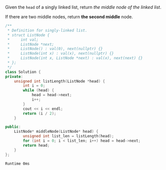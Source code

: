 Given the `head` of a singly linked list, return _the middle node of the linked list_.

If there are two middle nodes, return **the second middle** node.

```cpp
/**
 * Definition for singly-linked list.
 * struct ListNode {
 *     int val;
 *     ListNode *next;
 *     ListNode() : val(0), next(nullptr) {}
 *     ListNode(int x) : val(x), next(nullptr) {}
 *     ListNode(int x, ListNode *next) : val(x), next(next) {}
 * };
 */
class Solution {
private:
    unsigned int listLength(ListNode *head) {
        int i = 0;
        while (head) {
            head = head->next;
            i++;
        }
        cout << i << endl;
        return (i / 2);
    }

public:
    ListNode* middleNode(ListNode* head) {
        unsigned int list_len = listLength(head);
        for (int i = 0; i < list_len; i++) head = head->next;
        return head;
    }
};
```
`Runtime 0ms`

